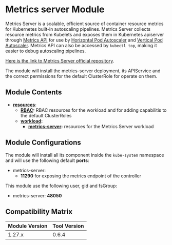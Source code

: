 # Metrics server Module

Metrics Server is a scalable, efficient source of container resource metrics for Kubernetes built-in autoscaling pipelines.
Metrics Server collects resource metrics from Kubelets and exposes them in Kubernetes apiserver through [Metrics API]
for use by [Horizontal Pod Autoscaler] and [Vertical Pod Autoscaler]. Metrics API can also be accessed by `kubectl top`,
making it easier to debug autoscaling pipelines.

[Here is the link to Metrics Server official repository].

The module will install the metrics-server deployment, its APIService and the correct permissions for the default ClusterRole for operate on them.

## Module Contents

- **[resources](./base/resources)**:
  - **[RBAC](./base/resources/rbac):** RBAC resources for the workload and for adding capabilitis to the default ClusterRoles
  - **[workload](./base/resources/workloads):**
    - **[metrics-server](./base/resources/workloads/metrics-server):** resources for the Metrics Server workload

## Module Configurations

The module will install all its component inside the `kube-system` namespace and will use the following
default **ports**:

- metrics-server:
  - **11290** for exposing the metrics endpoint of the controller

This module use the following user, gid and fsGroup:

- metrics-server: **48050**

## Compatibility Matrix

| Module Version | Tool Version   |
|----------------|----------------|
| 1.27.x         | 0.6.4          |


[Here is the link to Metrics Server official repository]: https://github.com/kubernetes-sigs/metrics-server
	"Metrics Server GitHub Repository"
[Metrics API]: https://github.com/kubernetes/metrics
[Horizontal Pod Autoscaler]: https://kubernetes.io/docs/tasks/run-application/horizontal-pod-autoscale/
[Vertical Pod Autoscaler]: https://github.com/kubernetes/autoscaler/tree/master/vertical-pod-autoscaler/
